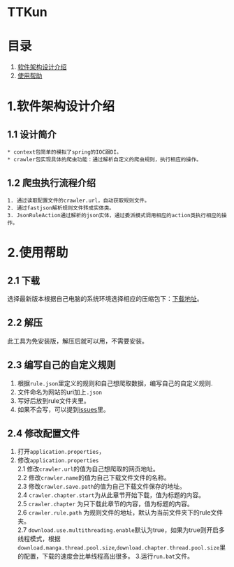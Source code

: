 # TTKun

# 目录
1. [软件架构设计介绍](#1%E8%BD%AF%E4%BB%B6%E6%9E%B6%E6%9E%84%E8%AE%BE%E8%AE%A1%E4%BB%8B%E7%BB%8D)
2. [使用帮助](#2%E4%BD%BF%E7%94%A8%E5%B8%AE%E5%8A%A9)

# 1.软件架构设计介绍

## 1.1 设计简介
    * context包简单的模拟了spring的IOC跟DI。
    * crawler包实现具体的爬虫功能：通过解析自定义的爬虫规则，执行相应的操作。

## 1.2 爬虫执行流程介绍
    1. 通过读取配置文件的crawler.url，自动获取规则文件。
    2. 通过fastjson解析规则文件转成实体类。
    3. JsonRuleAction通过解析的json实体，通过委派模式调用相应的action类执行相应的操作。

# 2.使用帮助

## 2.1 下载
选择最新版本根据自己电脑的系统环境选择相应的压缩包下：[下载地址](https://gitee.com/natsuki_kining/TTKun/releases)。

## 2.2 解压
此工具为免安装版，解压后就可以用，不需要安装。

## 2.3 编写自己的自定义规则
1. 根据`rule.json`里定义的规则和自己想爬取数据，编写自己的自定义规则.
2. 文件命名为网站的uri加上`.json`
3. 写好后放到rule文件夹里。
4. 如果不会写，可以提到[issues](https://gitee.com/natsuki_kining/TTKun/issues)里。

## 2.4 修改配置文件
1. 打开`application.properties`，
2. 修改`application.properties`  
    2.1 修改`crawler.url`的值为自己想爬取的网页地址。  
    2.2 修改`crawler.name`的值为自己下载文件文件的名称。  
    2.3 修改`crawler.save.path`的值为自己下载文件保存的地址。  
    2.4 `crawler.chapter.start`为从此章节开始下载，值为标题的内容。      
    2.5 `crawler.chapter` 为只下载此章节的内容，值为标题的内容。  
    2.6 `crawler.rule.path` 为规则文件的地址，默认为当前文件夹下的rule文件夹。  
    2.7 `download.use.multithreading.enable`默认为true，如果为true则开启多线程模式，根据`download.manga.thread.pool.size`,`download.chapter.thread.pool.size`里的配置，下载的速度会比单线程高出很多。
3.运行`run.bat`文件。